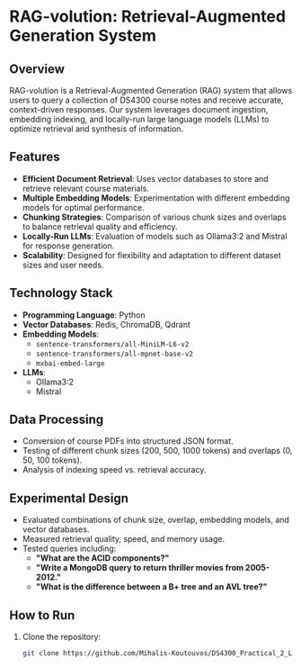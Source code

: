 # RAG-volution: Retrieval-Augmented Generation System  

## Overview  
RAG-volution is a Retrieval-Augmented Generation (RAG) system that allows users to query a collection of DS4300 course notes and receive accurate, context-driven responses. Our system leverages document ingestion, embedding indexing, and locally-run large language models (LLMs) to optimize retrieval and synthesis of information.  

## Features  
- **Efficient Document Retrieval**: Uses vector databases to store and retrieve relevant course materials.  
- **Multiple Embedding Models**: Experimentation with different embedding models for optimal performance.  
- **Chunking Strategies**: Comparison of various chunk sizes and overlaps to balance retrieval quality and efficiency.  
- **Locally-Run LLMs**: Evaluation of models such as Ollama3:2 and Mistral for response generation.  
- **Scalability**: Designed for flexibility and adaptation to different dataset sizes and user needs.  

## Technology Stack  
- **Programming Language**: Python  
- **Vector Databases**: Redis, ChromaDB, Qdrant  
- **Embedding Models**:  
  - `sentence-transformers/all-MiniLM-L6-v2`  
  - `sentence-transformers/all-mpnet-base-v2`  
  - `mxbai-embed-large`  
- **LLMs**:  
  - Ollama3:2  
  - Mistral  

## Data Processing  
- Conversion of course PDFs into structured JSON format.  
- Testing of different chunk sizes (200, 500, 1000 tokens) and overlaps (0, 50, 100 tokens).  
- Analysis of indexing speed vs. retrieval accuracy.  

## Experimental Design  
- Evaluated combinations of chunk size, overlap, embedding models, and vector databases.  
- Measured retrieval quality, speed, and memory usage.  
- Tested queries including:  
  - **"What are the ACID components?"**  
  - **"Write a MongoDB query to return thriller movies from 2005-2012."**  
  - **"What is the difference between a B+ tree and an AVL tree?"**  

## How to Run  
1. Clone the repository:  
   ```bash
   git clone https://github.com/Mihalis-Koutouvos/DS4300_Practical_2_LLM_Analysis.git
